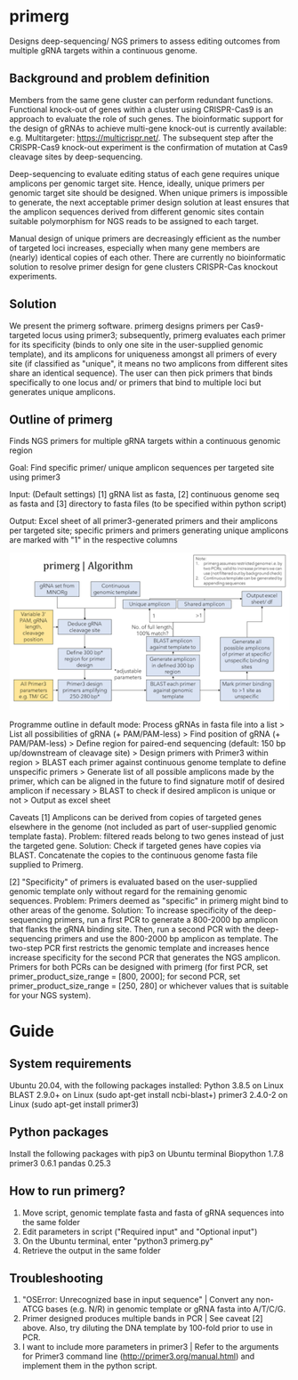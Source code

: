 # primerg
Designs deep-sequencing/ NGS primers to assess editing outcomes from multiple gRNA targets within a continuous genome. 

## Background and problem definition
Members from the same gene cluster can perform redundant functions. Functional knock-out of genes within a cluster using CRISPR-Cas9 is an approach to evaluate the role of such genes. The bioinformatic support for the design of gRNAs to achieve multi-gene knock-out is currently available: e.g. Multitargeter: https://multicrispr.net/. The subsequent step after the CRISPR-Cas9 knock-out experiment is the confirmation of mutation at Cas9 cleavage sites by deep-sequencing. 

Deep-sequencing to evaluate editing status of each gene requires unique amplicons per genomic target site. Hence, ideally, unique primers per genomic target site should be designed. When unique primers is impossible to generate, the next acceptable primer design solution at least ensures that the amplicon sequences derived from different genomic sites contain suitable polymorphism for NGS reads to be assigned to each target. 

Manual design of unique primers are decreasingly efficient as the number of targeted loci increases, especially when many gene members are (nearly) identical copies of each other. There are currently no bioinformatic solution to resolve primer design for gene clusters CRISPR-Cas knockout experiments.

## Solution
We present the primerg software. primerg designs primers per Cas9-targeted locus using primer3; subsequently, primerg evaluates each primer for its specificity (binds to only one site in the user-supplied genomic template), and its amplicons for uniqueness amongst all primers of every site (if classified as "unique", it means no two amplicons from different sites share an identical sequence). The user can then pick primers that binds specifically to one locus and/ or primers that bind to multiple loci but generates unique amplicons.

## Outline of primerg 
Finds NGS primers for multiple gRNA targets within a continuous genomic region

Goal:  Find specific primer/ unique amplicon sequences per targeted site using primer3

Input: (Default settings) [1] gRNA list as fasta, [2] continuous genome seq as fasta and [3] directory to fasta files (to be specified within python script)

Output: Excel sheet of all primer3-generated primers and their amplicons per targeted site; specific primers and primers generating unique amplicons are marked with "1" in the respective columns

![Alt text](algorithm_map.png?raw=true)

Programme outline in default mode: 
  Process gRNAs in fasta file into a list > List all possibilities of gRNA (+ PAM/PAM-less) >
  Find position of gRNA (+ PAM/PAM-less)  > Define region for paired-end sequencing (default: 150 bp up/downstream of cleavage site) >
  Design primers with Primer3 within region > BLAST each primer against continuous genome template to define unspecific primers >
  Generate list of all possible amplicons made by the primer, which can be aligned in the future to find signature motif of desired amplicon if necessary >
  BLAST to check if desired amplicon is unique or not > Output as excel sheet

Caveats
  [1] Amplicons can be derived from copies of targeted genes elsewhere in the genome (not included as part of user-supplied genomic template fasta).
      Problem: filtered reads belong to two genes instead of just the targeted gene.
      Solution: Check if targeted genes have copies via BLAST. 
      Concatenate the copies to the continuous genome fasta file supplied to Primerg.

  [2] "Specificity" of primers is evaluated based on the user-supplied genomic template only without regard for the remaining genomic sequences. 
      Problem: Primers deemed as "specific" in primerg might bind to other areas of the genome.
      Solution: To increase specificity of the deep-sequencing primers, run a first PCR to generate a 800-2000 bp amplicon that flanks the gRNA binding site. Then, run a second                 PCR with the deep-sequencing primers and use the 800-2000 bp amplicon as template. The two-step PCR first restricts the genomic template and increases hence 
                increase specificity for the second PCR that generates the NGS amplicon. Primers for both PCRs can be designed with primerg (for first PCR, set  
                primer_product_size_range = [800, 2000]; for second PCR, set primer_product_size_range = [250, 280] or whichever values that is suitable for your NGS system).

# Guide

## System requirements 
  Ubuntu 20.04, with the following packages installed:
  Python 3.8.5 on Linux 
  BLAST 2.9.0+ on Linux    (sudo apt-get install ncbi-blast+)
  primer3 2.4.0-2 on Linux (sudo apt-get install primer3)

## Python packages
  Install the following packages with pip3 on Ubuntu terminal
  Biopython 1.7.8
  primer3 0.6.1
  pandas 0.25.3
  
## How to run primerg?
  1. Move script, genomic template fasta and fasta of gRNA sequences into the same folder
  2. Edit parameters in script ("Required input" and "Optional input")
  3. On the Ubuntu terminal, enter "python3 primerg.py"
  4. Retrieve the output in the same folder
 
## Troubleshooting 
  1. "OSError: Unrecognized base in input sequence" | Convert any non-ATCG bases (e.g. N/R) in genomic template or gRNA fasta into A/T/C/G. 
  2. Primer designed produces multiple bands in PCR | See caveat [2] above. Also, try diluting the DNA template by 100-fold prior to use in PCR.
  3. I want to include more parameters in primer3 | Refer to the arguments for Primer3 command line (http://primer3.org/manual.html) and implement them in the python script. 
